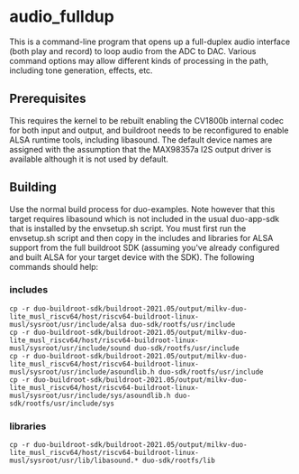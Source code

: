 # audio_fulldup

This is a command-line program that opens up a full-duplex audio interface (both
play and record) to loop audio from the ADC to DAC. Various command options may
allow different kinds of processing in the path, including tone generation,
effects, etc.

## Prerequisites

This requires the kernel to be rebuilt enabling the CV1800b internal codec for
both input and output, and buildroot needs to be reconfigured to enable ALSA
runtime tools, including libasound. The default device names are assigned with
the assumption that the MAX98357a I2S output driver is available although it
is not used by default.

## Building

Use the normal build process for duo-examples. Note however that this target
requires libasound which is not included in the usual duo-app-sdk that is installed
by the envsetup.sh script. You must first run the envsetup.sh script and then
copy in the includes and libraries for ALSA support from the full buildroot SDK
(assuming you've already configured and built ALSA for your target device with
the SDK). The following commands should help:

### includes
```
cp -r duo-buildroot-sdk/buildroot-2021.05/output/milkv-duo-lite_musl_riscv64/host/riscv64-buildroot-linux-musl/sysroot/usr/include/alsa duo-sdk/rootfs/usr/include
cp -r duo-buildroot-sdk/buildroot-2021.05/output/milkv-duo-lite_musl_riscv64/host/riscv64-buildroot-linux-musl/sysroot/usr/include/sound duo-sdk/rootfs/usr/include
cp -r duo-buildroot-sdk/buildroot-2021.05/output/milkv-duo-lite_musl_riscv64/host/riscv64-buildroot-linux-musl/sysroot/usr/include/asoundlib.h duo-sdk/rootfs/usr/include
cp -r duo-buildroot-sdk/buildroot-2021.05/output/milkv-duo-lite_musl_riscv64/host/riscv64-buildroot-linux-musl/sysroot/usr/include/sys/asoundlib.h duo-sdk/rootfs/usr/include/sys
```

### libraries
```
cp -r duo-buildroot-sdk/buildroot-2021.05/output/milkv-duo-lite_musl_riscv64/host/riscv64-buildroot-linux-musl/sysroot/usr/lib/libasound.* duo-sdk/rootfs/lib
```
